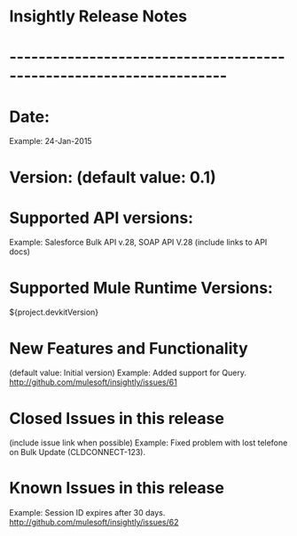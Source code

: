 # Insightly Release Notes
# --------------------------------------------------------------------
# Date: <DD-MMM-YYYY>
Example: 24-Jan-2015
# Version: (default value: 0.1)
# Supported API versions: 
Example: Salesforce Bulk API v.28, SOAP API V.28 (include links to API docs)
# Supported Mule Runtime Versions: 
${project.devkitVersion}
# New Features and Functionality
(default value: Initial version) 
Example: Added support for Query. http://github.com/mulesoft/insightly/issues/61
# Closed Issues in this release 
(include issue link when possible)
Example: Fixed problem with lost telefone on Bulk Update (CLDCONNECT-123).
# Known Issues in this release
Example: Session ID expires after  30 days. http://github.com/mulesoft/insightly/issues/62
